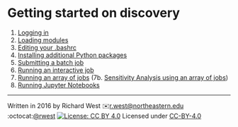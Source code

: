 # Getting started on discovery

1. [Logging in](01-logging-in.md)
2. [Loading modules](02-modules.md)
3. [Editing your .bashrc](03-bashrc.md)
4. [Installing additional Python packages](04-python-packages.md)
5. [Submitting a batch job](05-slurm.md)
6. [Running an interactive job](06-interactive.md)
7. [Running an array of jobs](07-arrays.md)
    (7b. [Sensitivity Analysis using an array of jobs](SAlib_example/SensitivityAnalysis.ipynb))
8. [Running Jupyter Notebooks](08-jupyter.md)

---
Written in 2016 by Richard West 
:envelope:<r.west@northeastern.edu> 
:octocat:[@rwest](https://github.com/rwest/)
[![License: CC BY 4.0](https://licensebuttons.net/l/by/4.0/80x15.png)](http://creativecommons.org/licenses/by/4.0/) Licensed under [CC-BY-4.0](https://creativecommons.org/licenses/by/4.0/)
